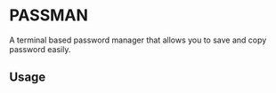 # PASSMAN

A terminal based password manager that allows you to save and copy password easily.

## Usage


